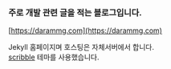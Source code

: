 ### 주로 개발 관련 글을 적는 블로그입니다.
[https://darammg.com](https://darammg.com)  

Jekyll 홈페이지며 호스팅은 자체서버에서 합니다.  
[scribble](https://github.com/muan/scribble) 테마를 사용했습니다.
